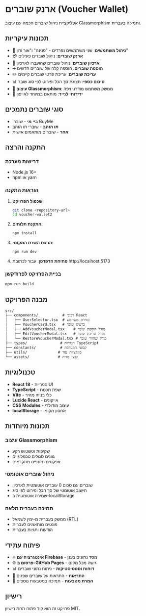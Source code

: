 # ארנק שוברים (Voucher Wallet)

אפליקציית ניהול שוברים חכמה עם עיצוב Glassmorphism ותמיכה בעברית.

## תכונות עיקריות

- 🔐 **ניהול משתמשים**: שני משתמשים נפרדים - "פנינה" ו"אור ורון"
- 💳 **ארנק שוברים**: ניהול שוברים פעילים
- 📁 **ארכיון שוברים**: ניהול שוברים שהועברו לארכיון
- ➕ **הוספת שוברים**: הוספה קלה של שוברים חדשים
- ✏️ **עריכת שוברים**: עריכת פרטי שוברים קיימים
- 📊 **סיכום כספי**: תצוגת סך הכל ופירוט לפי סוג שובר
- 🎨 **עיצוב Glassmorphism**: ממשק משתמש מודרני ויפה
- 📱 **ידידותי לנייד**: מותאם במיוחד לאייפון

## סוגי שוברים נתמכים

- **ביי מי** - שוברי BuyMe
- **תו הזהב** - שוברי תו הזהב
- **אחר** - שוברים מותאמים אישית

## התקנה והרצה

### דרישות מערכת
- Node.js 16+ 
- npm או yarn

### הוראות התקנה

1. **שכפול הפרויקט**:
   ```bash
   git clone <repository-url>
   cd voucher-wallet2
   ```

2. **התקנת תלותים**:
   ```bash
   npm install
   ```

3. **הרצת השרת המקומי**:
   ```bash
   npm run dev
   ```

4. **פתיחת הדפדפן**:
   עבור לכתובת http://localhost:5173

### בניית הפרויקט לפרודקשן

```bash
npm run build
```

## מבנה הפרויקט

```
src/
├── components/           # רכיבי React
│   ├── UserSelector.tsx  # בחירת משתמש
│   ├── VoucherCard.tsx   # כרטיס שובר
│   ├── AddVoucherModal.tsx    # מודל הוספת שובר
│   ├── EditVoucherModal.tsx   # מודל עריכת שובר
│   └── RestoreVoucherModal.tsx # מודל שחזור שובר
├── types/               # הגדרות TypeScript
├── constants/           # קבועי המערכת
├── utils/              # פונקציות עזר
└── assets/             # קבצי מדיה
```

## טכנולוגיות

- **React 18** - ספריית UI
- **TypeScript** - שפת תכנות
- **Vite** - כלי בנייה מהיר
- **Lucide React** - אייקונים
- **CSS Modules** - עיצוב מודולרי
- **localStorage** - אחסון מקומי

## תכונות מיוחדות

### עיצוב Glassmorphism
- שקיפות וטשטוש רקע
- גוונים סגולים טכנולוגיים
- אפקטים חזותיים מתקדמים

### ניהול שוברים אוטומטי
- שוברים עם סכום 0 עוברים אוטומטית לארכיון
- חישוב אוטומטי של סך הכל ופירוט לפי סוג
- שמירה אוטומטית ב-localStorage

### תמיכה בעברית מלאה
- ממשק בעברית מ-ימין לשמאל (RTL)
- פונטים מותאמים לעברית
- הודעות ותגיות בעברית

## פיתוח עתידי

- 🔥 **אינטגרציה עם Firebase** - מסד נתונים בענן
- 🌐 **פרסום ב-GitHub Pages** - גישה מכל מקום
- 📊 **דוחות וסטטיסטיקות** - ניתוח נתוני שוברים
- 🔔 **התראות** - התראות על שוברים שפגים
- 💱 **המרת מטבעות** - תמיכה במטבעות נוספים

## רישיון

פרויקט זה הוא קוד פתוח תחת רישיון MIT.
